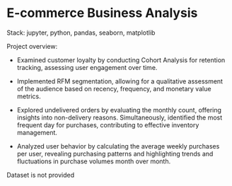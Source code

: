 # E-commerce Business Analysis
Stack: jupyter, python, pandas, seaborn, matplotlib

Project overview:
* Examined customer loyalty by conducting Cohort Analysis for retention tracking, assessing user engagement over time.

* Implemented RFM segmentation, allowing for a qualitative assessment of the audience based on recency, frequency, and monetary value metrics.

* Explored undelivered orders by evaluating the monthly count, offering insights into non-delivery reasons. Simultaneously, identified the most frequent day for purchases, contributing to effective inventory management.

* Analyzed user behavior by calculating the average weekly purchases per user, revealing purchasing patterns and highlighting trends and fluctuations in purchase volumes month over month.

Dataset is not provided

